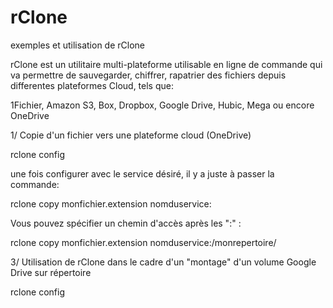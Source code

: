 # rClone
exemples et utilisation de rClone

rClone est un utilitaire multi-plateforme utilisable en ligne de commande
qui va permettre de sauvegarder, chiffrer, rapatrier des fichiers depuis differentes plateformes Cloud, tels que:

1Fichier, Amazon S3, Box, Dropbox, Google Drive, Hubic, Mega ou encore OneDrive

1/ Copie d'un fichier vers une plateforme cloud (OneDrive)

rclone config

une fois configurer avec le service désiré, il y a juste à passer la commande:

rclone copy monfichier.extension nomduservice:

Vous pouvez spécifier un chemin d'accès après les ":" :

rclone copy monfichier.extension nomduservice:/monrepertoire/


3/ Utilisation de rClone dans le cadre d'un "montage" d'un volume Google Drive sur répertoire

rclone config

